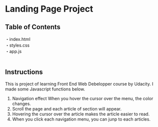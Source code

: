 # Landing Page Project

## Table of Contents
・index.html<br>
・styles.css<br>
・app.js<br>
<br>

## Instructions
This is project of learning Front End Web Debelopper course by Udacity.
I made some Javascript functions below.

1. Navigation effect When you hover the cursor over the menu, the color changes. 
2. Scroll the page and each article of section will appear.
3. Hovering the cursor over the article makes the article easier to read.
4. When you click each navigation menu, you can junp to each articles.

